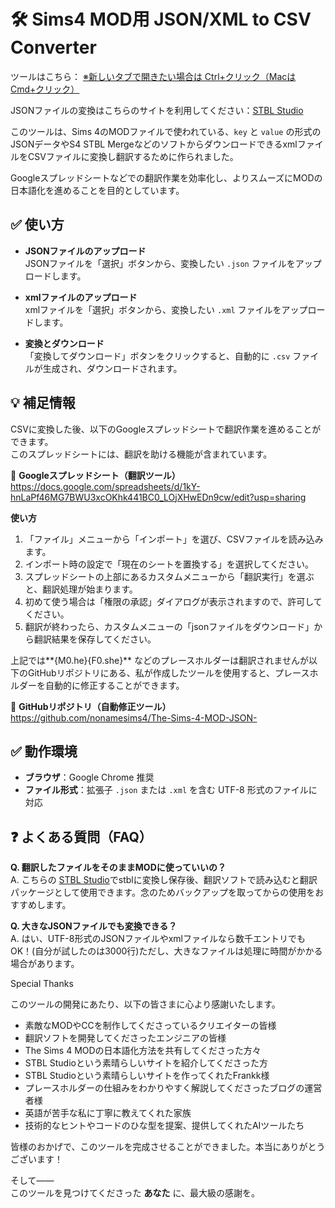 # 🛠 Sims4 MOD用 JSON/XML to CSV Converter

ツールはこちら：
<a href="https://nonamesims4.github.io/JSON-CSV-/" target="_blank" rel="noopener noreferrer">※新しいタブで開きたい場合は Ctrl+クリック（MacはCmd+クリック）</a>

JSONファイルの変換はこちらのサイトを利用してください：<a href="https://stbl.sims4toolkit.com/" target="_blank" rel="noopener noreferrer">STBL Studio</a>

このツールは、Sims 4のMODファイルで使われている、`key` と `value` の形式のJSONデータやS4 STBL MergeなどのソフトからダウンロードできるxmlファイルをCSVファイルに変換し翻訳するために作られました。

Googleスプレッドシートなどでの翻訳作業を効率化し、よりスムーズにMODの日本語化を進めることを目的としています。



## ✅ 使い方

- **JSONファイルのアップロード**  
  JSONファイルを「選択」ボタンから、変換したい `.json` ファイルをアップロードします。

- **xmlファイルのアップロード**  
  xmlファイルを「選択」ボタンから、変換したい `.xml` ファイルをアップロードします。

- **変換とダウンロード**  
  「変換してダウンロード」ボタンをクリックすると、自動的に `.csv` ファイルが生成され、ダウンロードされます。



## 💡 補足情報

CSVに変換した後、以下のGoogleスプレッドシートで翻訳作業を進めることができます。  
このスプレッドシートには、翻訳を助ける機能が含まれています。

📄 **Googleスプレッドシート（翻訳ツール）**  
https://docs.google.com/spreadsheets/d/1kY-hnLaPf46MG7BWU3xcOKhk441BC0_LOjXHwEDn9cw/edit?usp=sharing

**使い方**

1. 「ファイル」メニューから「インポート」を選び、CSVファイルを読み込みます。  
2. インポート時の設定で「現在のシートを置換する」を選択してください。  
3. スプレッドシートの上部にあるカスタムメニューから「翻訳実行」を選ぶと、翻訳処理が始まります。  
4. 初めて使う場合は「権限の承認」ダイアログが表示されますので、許可してください。  
5. 翻訳が終わったら、カスタムメニューの「jsonファイルをダウンロード」から翻訳結果を保存してください。  

上記では**{M0.he}{F0.she}** などのプレースホルダーは翻訳されませんが以下のGitHubリポジトリにある、私が作成したツールを使用すると、プレースホルダーを自動的に修正することができます。

🔧 **GitHubリポジトリ（自動修正ツール）**  
https://github.com/nonamesims4/The-Sims-4-MOD-JSON-


## ✅ 動作環境

- **ブラウザ**：Google Chrome 推奨  
- **ファイル形式**：拡張子 `.json` または `.xml` を含む UTF-8 形式のファイルに対応  


## ❓ よくある質問（FAQ）

**Q. 翻訳したファイルをそのままMODに使っていいの？**  
A. こちらの <a href="https://stbl.sims4toolkit.com/" target="_blank" rel="noopener noreferrer">STBL Studio</a>でstblに変換し保存後、翻訳ソフトで読み込むと翻訳パッケージとして使用できます。念のためバックアップを取ってからの使用をおすすめします。

**Q. 大きなJSONファイルでも変換できる？**  
A. はい、UTF-8形式のJSONファイルやxmlファイルなら数千エントリでもOK！(自分が試したのは3000行)ただし、大きなファイルは処理に時間がかかる場合があります。









Special Thanks

このツールの開発にあたり、以下の皆さまに心より感謝いたします。

- 素敵なMODやCCを制作してくださっているクリエイターの皆様  
- 翻訳ソフトを開発してくださったエンジニアの皆様  
- The Sims 4 MODの日本語化方法を共有してくださった方々  
- STBL Studioという素晴らしいサイトを紹介してくださった方
- STBL Studioという素晴らしいサイトを作ってくれたFrankk様
- プレースホルダーの仕組みをわかりやすく解説してくださったブログの運営者様  
- 英語が苦手な私に丁寧に教えてくれた家族
- 技術的なヒントやコードのひな型を提案、提供してくれたAIツールたち

皆様のおかげで、このツールを完成させることができました。本当にありがとうございます！


そして――  
このツールを見つけてくださった **あなた** に、最大級の感謝を。

